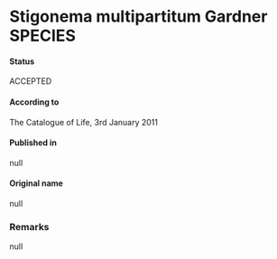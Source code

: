 # Stigonema multipartitum Gardner SPECIES

#### Status
ACCEPTED

#### According to
The Catalogue of Life, 3rd January 2011

#### Published in
null

#### Original name
null

### Remarks
null